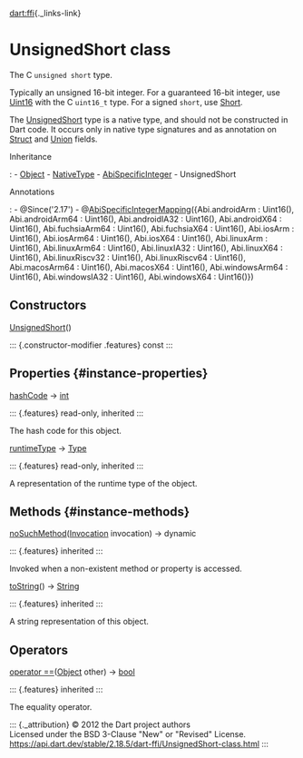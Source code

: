 [dart:ffi](../dart-ffi/dart-ffi-library){._links-link}

UnsignedShort class
===================

The C `unsigned short` type.

Typically an unsigned 16-bit integer. For a guaranteed 16-bit integer,
use [Uint16](uint16-class) with the C `uint16_t` type. For a signed
`short`, use [Short](short-class).

The [UnsignedShort](unsignedshort-class) type is a native type, and
should not be constructed in Dart code. It occurs only in native type
signatures and as annotation on [Struct](struct-class) and
[Union](union-class) fields.

Inheritance

:   -   [Object](../dart-core/object-class)
    -   [NativeType](nativetype-class)
    -   [AbiSpecificInteger](abispecificinteger-class)
    -   UnsignedShort

Annotations

:   -   \@Since(\'2.17\')
    -   @[AbiSpecificIntegerMapping](abispecificintegermapping-class)({Abi.androidArm
        : Uint16(), Abi.androidArm64 : Uint16(), Abi.androidIA32 :
        Uint16(), Abi.androidX64 : Uint16(), Abi.fuchsiaArm64 :
        Uint16(), Abi.fuchsiaX64 : Uint16(), Abi.iosArm : Uint16(),
        Abi.iosArm64 : Uint16(), Abi.iosX64 : Uint16(), Abi.linuxArm :
        Uint16(), Abi.linuxArm64 : Uint16(), Abi.linuxIA32 : Uint16(),
        Abi.linuxX64 : Uint16(), Abi.linuxRiscv32 : Uint16(),
        Abi.linuxRiscv64 : Uint16(), Abi.macosArm64 : Uint16(),
        Abi.macosX64 : Uint16(), Abi.windowsArm64 : Uint16(),
        Abi.windowsIA32 : Uint16(), Abi.windowsX64 : Uint16()})

Constructors
------------

[UnsignedShort](unsignedshort/unsignedshort)()

::: {.constructor-modifier .features}
const
:::

Properties {#instance-properties}
----------

[hashCode](../dart-core/object/hashcode) → [int](../dart-core/int-class)

::: {.features}
read-only, inherited
:::

The hash code for this object.

[runtimeType](../dart-core/object/runtimetype) →
[Type](../dart-core/type-class)

::: {.features}
read-only, inherited
:::

A representation of the runtime type of the object.

Methods {#instance-methods}
-------

[noSuchMethod](../dart-core/object/nosuchmethod)([Invocation](../dart-core/invocation-class)
invocation) → dynamic

::: {.features}
inherited
:::

Invoked when a non-existent method or property is accessed.

[toString](../dart-core/object/tostring)() →
[String](../dart-core/string-class)

::: {.features}
inherited
:::

A string representation of this object.

Operators
---------

[operator
==](../dart-core/object/operator_equals)([Object](../dart-core/object-class)
other) → [bool](../dart-core/bool-class)

::: {.features}
inherited
:::

The equality operator.

::: {._attribution}
© 2012 the Dart project authors\
Licensed under the BSD 3-Clause \"New\" or \"Revised\" License.\
<https://api.dart.dev/stable/2.18.5/dart-ffi/UnsignedShort-class.html>
:::
